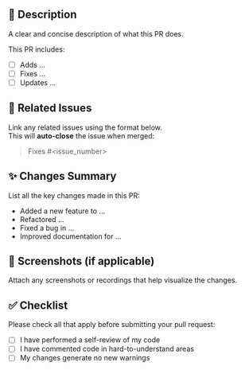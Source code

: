 ## 📄 Description

A clear and concise description of what this PR does.

This PR includes:

- [ ] Adds ...
- [ ] Fixes ...
- [ ] Updates ...

## 🔗 Related Issues

Link any related issues using the format below.  
This will **auto-close** the issue when merged:

> Fixes #<issue_number>

## ✨ Changes Summary

List all the key changes made in this PR:

- Added a new feature to ...
- Refactored ...
- Fixed a bug in ...
- Improved documentation for ...

## 📸 Screenshots (if applicable)

Attach any screenshots or recordings that help visualize the changes.

## ✅ Checklist

Please check all that apply before submitting your pull request:

- [ ] I have performed a self-review of my code
- [ ] I have commented code in hard-to-understand areas
- [ ] My changes generate no new warnings
